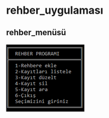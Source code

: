 # rehber_uygulaması

<h2>rehber_menüsü</h2>
<img src="resimler\rehber.png" alt="Örnek rehber.png"/>
